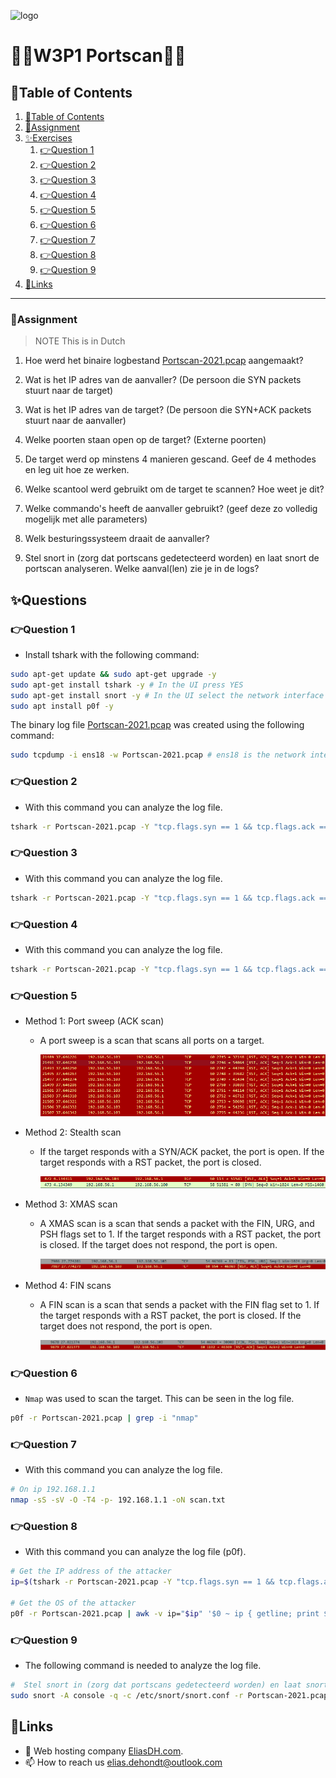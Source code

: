 ![logo](https://eliasdh.com/assets/media/images/logo-github.png)
# 💙🤍W3P1 Portscan🤍💙

## 📘Table of Contents

1. [📘Table of Contents](#📘table-of-contents)
2. [📝Assignment](#📝assignment)
3. [✨Exercises](#✨exercises)
    1. [👉Question 1](#👉question-1)
    2. [👉Question 2](#👉question-2)
    3. [👉Question 3](#👉question-3)
    4. [👉Question 4](#👉question-4)
    5. [👉Question 5](#👉question-5)
    6. [👉Question 6](#👉question-6)
    7. [👉Question 7](#👉question-7)
    8. [👉Question 8](#👉question-8)
    9. [👉Question 9](#👉question-9)
4. [🔗Links](#🔗links)

---

### 📝Assignment 
> NOTE This is in Dutch

1. Hoe werd het binaire logbestand [Portscan-2021.pcap](/source/Portscan-2021.pcap) aangemaakt?

2. Wat is het IP adres van de aanvaller? (De persoon die SYN packets stuurt naar de target)

3. Wat is het IP adres van de target? (De persoon die SYN+ACK packets stuurt naar de aanvaller)

4. Welke poorten staan open op de target? (Externe poorten)

5. De target werd op minstens 4 manieren gescand. Geef de 4 methodes en leg uit hoe ze werken.

6. Welke scantool werd gebruikt om de target te scannen? Hoe weet je dit?

7. Welke commando's heeft de aanvaller gebruikt? (geef deze zo volledig mogelijk met alle parameters)

8. Welk besturingssysteem draait de aanvaller?

9. Stel snort in (zorg dat portscans gedetecteerd worden) en laat snort de portscan analyseren. Welke aanval(len) zie je in de logs?

## ✨Questions

### 👉Question 1

- Install tshark with the following command:
```bash
sudo apt-get update && sudo apt-get upgrade -y
sudo apt-get install tshark -y # In the UI press YES
sudo apt-get install snort -y # In the UI select the network interface
sudo apt install p0f -y
```

The binary log file [Portscan-2021.pcap](/source/Portscan-2021.pcap) was created using the following command:

```bash
sudo tcpdump -i ens18 -w Portscan-2021.pcap # ens18 is the network interface (So not the same for your machine)
```

### 👉Question 2

- With this command you can analyze the log file.
```bash
tshark -r Portscan-2021.pcap -Y "tcp.flags.syn == 1 && tcp.flags.ack == 1" -T fields -e ip.src | sort | uniq -c | sort -nr | head -n 1 | awk '{print $2}'
```

### 👉Question 3

- With this command you can analyze the log file.
```bash
tshark -r Portscan-2021.pcap -Y "tcp.flags.syn == 1 && tcp.flags.ack == 1" -T fields -e ip.dst | sort | uniq -c | sort -nr | head -n 1 | awk '{print $2}'
```

### 👉Question 4

- With this command you can analyze the log file.
```bash
tshark -r Portscan-2021.pcap -Y "tcp.flags.syn == 1 && tcp.flags.ack == 1" -T fields -e tcp.srcport | sort | uniq -c | sort -nr | awk '{print $2}'
```

### 👉Question 5

- Method 1: Port sweep (ACK scan)
    - A port sweep is a scan that scans all ports on a target.

        ![Image](/Images/W3P1-Portscan-1.png)
- Method 2: Stealth scan
    - If the target responds with a SYN/ACK packet, the port is open. If the target responds with a RST packet, the port is closed.

        ![Image](/Images/W3P1-Portscan-2.png)
- Method 3: XMAS scan
    - A XMAS scan is a scan that sends a packet with the FIN, URG, and PSH flags set to 1. If the target responds with a RST packet, the port is closed. If the target does not respond, the port is open.

        ![Image](/Images/W3P1-Portscan-3.png)
- Method 4: FIN scans
    - A FIN scan is a scan that sends a packet with the FIN flag set to 1. If the target responds with a RST packet, the port is closed. If the target does not respond, the port is open.

        ![Image](/Images/W3P1-Portscan-4.png)

### 👉Question 6

- `Nmap` was used to scan the target. This can be seen in the log file.
```bash
p0f -r Portscan-2021.pcap | grep -i "nmap"
```

### 👉Question 7

- With this command you can analyze the log file.
```bash
# On ip 192.168.1.1
nmap -sS -sV -O -T4 -p- 192.168.1.1 -oN scan.txt
```

### 👉Question 8

- With this command you can analyze the log file (p0f).
```bash
# Get the IP address of the attacker
ip=$(tshark -r Portscan-2021.pcap -Y "tcp.flags.syn == 1 && tcp.flags.ack == 1" -T fields -e ip.src | sort | uniq -c | sort -nr | head -n 1 | awk '{print $2}')

# Get the OS of the attacker
p0f -r Portscan-2021.pcap | awk -v ip="$ip" '$0 ~ ip { getline; print $0 } $0 ~ /os/ { print $0 }' | awk '{print $4}' | grep -i "Windows" && echo "Windows" || echo "Linux"
```

### 👉Question 9

- The following command is needed to analyze the log file.
```bash
#  Stel snort in (zorg dat portscans gedetecteerd worden) en laat snort de portscan analyseren. Welke aanval(len) zie je in de logs?
sudo snort -A console -q -c /etc/snort/snort.conf -r Portscan-2021.pcap
```

## 🔗Links
- 👯 Web hosting company [EliasDH.com](https://eliasdh.com).
- 📫 How to reach us elias.dehondt@outlook.com